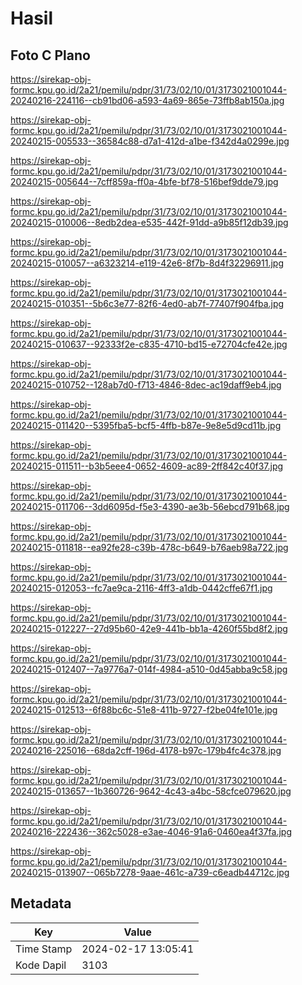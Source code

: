 # Hasil

## Foto C Plano

https://sirekap-obj-formc.kpu.go.id/2a21/pemilu/pdpr/31/73/02/10/01/3173021001044-20240216-224116--cb91bd06-a593-4a69-865e-73ffb8ab150a.jpg

https://sirekap-obj-formc.kpu.go.id/2a21/pemilu/pdpr/31/73/02/10/01/3173021001044-20240215-005533--36584c88-d7a1-412d-a1be-f342d4a0299e.jpg

https://sirekap-obj-formc.kpu.go.id/2a21/pemilu/pdpr/31/73/02/10/01/3173021001044-20240215-005644--7cff859a-ff0a-4bfe-bf78-516bef9dde79.jpg

https://sirekap-obj-formc.kpu.go.id/2a21/pemilu/pdpr/31/73/02/10/01/3173021001044-20240215-010006--8edb2dea-e535-442f-91dd-a9b85f12db39.jpg

https://sirekap-obj-formc.kpu.go.id/2a21/pemilu/pdpr/31/73/02/10/01/3173021001044-20240215-010057--a6323214-e119-42e6-8f7b-8d4f32296911.jpg

https://sirekap-obj-formc.kpu.go.id/2a21/pemilu/pdpr/31/73/02/10/01/3173021001044-20240215-010351--5b6c3e77-82f6-4ed0-ab7f-77407f904fba.jpg

https://sirekap-obj-formc.kpu.go.id/2a21/pemilu/pdpr/31/73/02/10/01/3173021001044-20240215-010637--92333f2e-c835-4710-bd15-e72704cfe42e.jpg

https://sirekap-obj-formc.kpu.go.id/2a21/pemilu/pdpr/31/73/02/10/01/3173021001044-20240215-010752--128ab7d0-f713-4846-8dec-ac19daff9eb4.jpg

https://sirekap-obj-formc.kpu.go.id/2a21/pemilu/pdpr/31/73/02/10/01/3173021001044-20240215-011420--5395fba5-bcf5-4ffb-b87e-9e8e5d9cd11b.jpg

https://sirekap-obj-formc.kpu.go.id/2a21/pemilu/pdpr/31/73/02/10/01/3173021001044-20240215-011511--b3b5eee4-0652-4609-ac89-2ff842c40f37.jpg

https://sirekap-obj-formc.kpu.go.id/2a21/pemilu/pdpr/31/73/02/10/01/3173021001044-20240215-011706--3dd6095d-f5e3-4390-ae3b-56ebcd791b68.jpg

https://sirekap-obj-formc.kpu.go.id/2a21/pemilu/pdpr/31/73/02/10/01/3173021001044-20240215-011818--ea92fe28-c39b-478c-b649-b76aeb98a722.jpg

https://sirekap-obj-formc.kpu.go.id/2a21/pemilu/pdpr/31/73/02/10/01/3173021001044-20240215-012053--fc7ae9ca-2116-4ff3-a1db-0442cffe67f1.jpg

https://sirekap-obj-formc.kpu.go.id/2a21/pemilu/pdpr/31/73/02/10/01/3173021001044-20240215-012227--27d95b60-42e9-441b-bb1a-4260f55bd8f2.jpg

https://sirekap-obj-formc.kpu.go.id/2a21/pemilu/pdpr/31/73/02/10/01/3173021001044-20240215-012407--7a9776a7-014f-4984-a510-0d45abba9c58.jpg

https://sirekap-obj-formc.kpu.go.id/2a21/pemilu/pdpr/31/73/02/10/01/3173021001044-20240215-012513--6f88bc6c-51e8-411b-9727-f2be04fe101e.jpg

https://sirekap-obj-formc.kpu.go.id/2a21/pemilu/pdpr/31/73/02/10/01/3173021001044-20240216-225016--68da2cff-196d-4178-b97c-179b4fc4c378.jpg

https://sirekap-obj-formc.kpu.go.id/2a21/pemilu/pdpr/31/73/02/10/01/3173021001044-20240215-013657--1b360726-9642-4c43-a4bc-58cfce079620.jpg

https://sirekap-obj-formc.kpu.go.id/2a21/pemilu/pdpr/31/73/02/10/01/3173021001044-20240216-222436--362c5028-e3ae-4046-91a6-0460ea4f37fa.jpg

https://sirekap-obj-formc.kpu.go.id/2a21/pemilu/pdpr/31/73/02/10/01/3173021001044-20240215-013907--065b7278-9aae-461c-a739-c6eadb44712c.jpg


## Metadata

| Key        | Value               |
| ---------- | ------------------- |
| Time Stamp | 2024-02-17 13:05:41 |
| Kode Dapil | 3103                |



